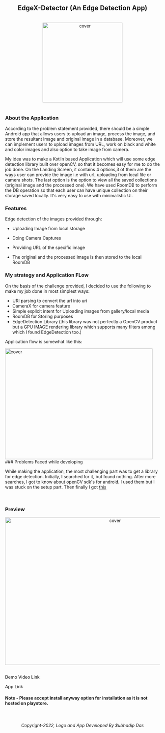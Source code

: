 <div align="center">
<h2>EdgeX-Detector (An Edge Detection App)</h2>
</div>
<br>
<div align="center">
<img width="260px" height = "260px" src="https://user-images.githubusercontent.com/89024718/185718985-13b61ab3-0715-445f-b093-c4f285fb44ea.png" alt="cover" />
</div>
<br>

### About the Application

According to the problem statement provided, there should be a  simple Android app that allows users to upload an image, process the image, and store the
resultant image and original image in a database. Moreover, we can implement users to upload images from URL, work on black and white and color images and also option to take image from camera.

My idea was to make a Kotlin based Application which will use some edge detection library built over openCV, so that it becomes easy for me to do the job done. On the Landing Screen, it contains 4 options,3 of them are the ways user can provide the image i.e with url, uploading from local file or camera shots.
The last option is the option to view all the saved collections (original image and the processed one). We have used RoomDB to perform the DB operation so that each user can have unique collection on their storage saved locally.
It's very easy to use with minimalistic UI.

### Features 

Edge detection of the images provided through:

- Uploading Image from local storage
- Doing Camera Captures
- Providing URL of the specific image

- The original and the processed image is then stored to the local RoomDB

### My strategy and Application FLow

On the basis of the challenge provided, I decided to use the following to make my job done in most simplest ways: 

- URI parsing to convert the url into uri
- CameraX for camera feature
- Simple explicit intent for Uploading images from gallery/local media
- RoomDB for Storing purposes
- EdgeDetection Library (this library was not perfectly a OpenCV product but a GPU IMAGE rendering library which supports many filters among which I found EdgeDetection too.)


Application flow is somewhat like this: 

<img width="480px" height = "360px" src="https://user-images.githubusercontent.com/89024718/185720499-da6f9a33-6509-4c2b-8945-a738e0f9a1e3.png" alt="cover" />
<br>
### Problems Faced while developing

While making the application, the most challenging part was to get a library for edge detection. Initially, I searched for it, but found nothing. After more searches, I got to know about openCV sdk's for android. I used them but I was stuck on the setup part. 
Then finally I got <a href="https://github.com/cats-oss/android-gpuimage" target="_blank">this</a> 

<br>

### Preview

<div align="center">
<img width="700px" height = 480px" src="https://user-images.githubusercontent.com/89024718/185759441-0044df37-ad5b-434d-ba94-375d76a6ebb0.gif" alt="cover" />
</div>

<br>

<a href="https://drive.google.com/file/d/110kOB1cY6xmyFLRmNO98q3tkMnwuxN__/view?usp=sharing" title="Click here" style="background-color:#FFFFFF;color:#000000;text-decoration:none">Demo Video Link</a>
                                                                                                                                
<a href="https://drive.google.com/file/d/1bgeYqkHk_v77uxmWBeiltgDRSc4-9CjV/view?usp=sharing" title="Click here" style="background-color:#FFFFFF;color:#000000;text-decoration:none">App Link</a>
                                                                                                                                
#### Note - Please accept install anyway option for installation as it is not hosted on playstore.

<br>
                                   
<div align="center">
                   
###### Copyright-2022, Logo and App Developed By $ubhadip Das
                   
</div>                                                                                                                                



